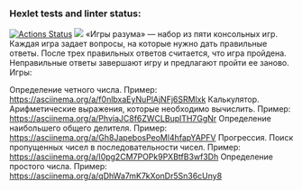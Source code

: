 ### Hexlet tests and linter status:
[![Actions Status](https://github.com/ana6959/java-project-61/workflows/hexlet-check/badge.svg)](https://github.com/ana6959/java-project-61/actions)
<a href="https://codeclimate.com/github/ana6959/java-project-61/maintainability"><img src="https://api.codeclimate.com/v1/badges/b81fe61b288772389eaf/maintainability" /></a>
«Игры разума» — набор из пяти консольных игр. Каждая игра задает вопросы, на которые нужно дать правильные ответы. После трех правильных ответов считается, что игра пройдена. Неправильные ответы завершают игру и предлагают пройти ее заново. Игры:

Определение четного числа. Пример: https://asciinema.org/a/f0nlbxaEyNuPlAjNFj6SRMlxk
Калькулятор. Арифметические выражения, которые необходимо вычислить. Пример: https://asciinema.org/a/PhviaJC8f6ZWCLBuplTH7GgNr
Определение наибольшего общего делителя. Пример: https://asciinema.org/a/Gh8JapebosPeoMl4hfapYAPFV
Прогрессия. Поиск пропущенных чисел в последовательности чисел. Пример: https://asciinema.org/a/I0pg2CM7POPk9PXBtfB3wf3Dh
Определение простого числа. Пример: https://asciinema.org/a/qDhWa7mK7kXonDr5Sn36cUny8
